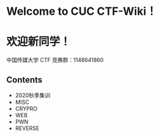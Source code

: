 # Welcome to CUC CTF-Wiki！

# 欢迎新同学！

中国传媒大学 CTF 竞赛群：1148641860

## Contents
  - 2020秋季集训
  - MISC
  - CRYPRO
  - WEB
  - PWN
  - REVERSE
